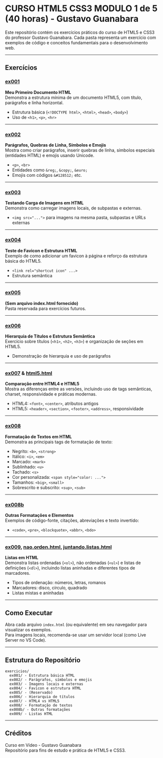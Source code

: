 # CURSO HTML5 CSS3 MODULO 1 de 5 (40 horas) - Gustavo Guanabara

Este repositório contém os exercícios práticos do curso de HTML5 e CSS3 do professor Gustavo Guanabara. Cada pasta representa um exercício com exemplos de código e conceitos fundamentais para o desenvolvimento web.

---

## Exercícios

### [ex001](exercicios/ex001/index.html)
**Meu Primeiro Documento HTML**  
Demonstra a estrutura mínima de um documento HTML5, com título, parágrafos e linha horizontal.  
- Estrutura básica (`<!DOCTYPE html>`, `<html>`, `<head>`, `<body>`)
- Uso de `<h1>`, `<p>`, `<hr>`

---

### [ex002](exercicios/ex002/index.html)
**Parágrafos, Quebras de Linha, Símbolos e Emojis**  
Mostra como criar parágrafos, inserir quebras de linha, símbolos especiais (entidades HTML) e emojis usando Unicode.  
- `<p>`, `<br>`
- Entidades como `&reg;`, `&copy;`, `&euro;`
- Emojis com códigos `&#128512;` etc.

---

### [ex003](exercicios/ex003/index.html)
**Testando Carga de Imagens em HTML**  
Demonstra como carregar imagens locais, de subpastas e externas.  
- `<img src="...">` para imagens na mesma pasta, subpastas e URLs externas

---

### [ex004](exercicios/ex004/index.html)
**Teste de Favicon e Estrutura HTML**  
Exemplo de como adicionar um favicon à página e reforço da estrutura básica do HTML5.  
- `<link rel="shortcut icon" ...>`
- Estrutura semântica

---

### [ex005](exercicios/ex005/)  
**(Sem arquivo index.html fornecido)**  
Pasta reservada para exercícios futuros.

---

### [ex006](exercicios/ex006/index.html)
**Hierarquia de Títulos e Estrutura Semântica**  
Exercício sobre títulos (`<h1>`, `<h2>`, `<h3>`) e organização de seções em HTML5.  
- Demonstração de hierarquia e uso de parágrafos

---

### [ex007](exercicios/ex007/html4.html) & [html5.html](exercicios/ex007/html5.html)
**Comparação entre HTML4 e HTML5**  
Mostra as diferenças entre as versões, incluindo uso de tags semânticas, charset, responsividade e práticas modernas.  
- HTML4: `<font>`, `<center>`, atributos antigos  
- HTML5: `<header>`, `<section>`, `<footer>`, `<address>`, responsividade

---

### [ex008](exercicios/ex008/index.html)
**Formatação de Textos em HTML**  
Demonstra as principais tags de formatação de texto:  
- Negrito: `<b>`, `<strong>`
- Itálico: `<i>`, `<em>`
- Marcado: `<mark>`
- Sublinhado: `<u>`
- Tachado: `<s>`
- Cor personalizada: `<span style="color: ...">`
- Tamanhos: `<big>`, `<small>`
- Sobrescrito e subscrito: `<sup>`, `<sub>`

---

### [ex008b](exercicios/ex008b/index.html)
**Outras Formatações e Elementos**  
Exemplos de código-fonte, citações, abreviações e texto invertido:  
- `<code>`, `<pre>`, `<blockquote>`, `<abbr>`, `<bdo>`

---

### [ex009](exercicios/ex009/orden.html), [nao.orden.html](exercicios/ex009/nao.orden.html), [juntando.listas.html](exercicios/ex009/juntando.listas.html)
**Listas em HTML**  
Demonstra listas ordenadas (`<ol>`), não ordenadas (`<ul>`) e listas de definições (`<dl>`), incluindo listas aninhadas e diferentes tipos de marcadores.  
- Tipos de ordenação: números, letras, romanos
- Marcadores: disco, círculo, quadrado
- Listas mistas e aninhadas

---

## Como Executar

Abra cada arquivo `index.html` (ou equivalente) em seu navegador para visualizar os exemplos.  
Para imagens locais, recomenda-se usar um servidor local (como Live Server no VS Code).

---

## Estrutura do Repositório

```
exercicios/
  ex001/ - Estrutura básica HTML
  ex002/ - Parágrafos, símbolos e emojis
  ex003/ - Imagens locais e externas
  ex004/ - Favicon e estrutura HTML
  ex005/ - (Reservado)
  ex006/ - Hierarquia de títulos
  ex007/ - HTML4 vs HTML5
  ex008/ - Formatação de textos
  ex008b/ - Outras formatações
  ex009/ - Listas HTML
```

---

## Créditos

Curso em Vídeo - Gustavo Guanabara  
Repositório para fins de estudo e prática de HTML5 e CSS3.

